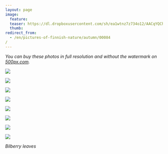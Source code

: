 ```yaml
---
layout: page
image:
  feature:
  teaser: https://dl.dropboxusercontent.com/sh/ea1wtnz7z734o12/AACqYQChtPsKtqf9DZfI8pSHa/luontokuvat/syksy/3/DS37303-245px.jpg
  thumb:
redirect_from:
  - /en/pictures-of-finnish-nature/autumn/00084/
---
```


*You can buy these photos in full resolution and without the watermark on [500px.com](https://500px.com/minimuutticom/galleries/autumn-colours).*

[![](https://dl.dropboxusercontent.com/sh/ea1wtnz7z734o12/AAAFooKBQd1MgSCvMnzOekfra/luontokuvat/syksy/3/DS37318-800px.jpg)](https://dl.dropboxusercontent.com/sh/ea1wtnz7z734o12/AABYcnNsj3veOI9smWz8F1XXa/luontokuvat/syksy/3/DS37318.jpg)

[![](https://dl.dropboxusercontent.com/sh/ea1wtnz7z734o12/AAAlVbI8hMK78RbMGNCjW7G1a/luontokuvat/syksy/3/DS37324-800px.jpg)](https://dl.dropboxusercontent.com/sh/ea1wtnz7z734o12/AABELNBUsmXwk_Ud-CcGGuzZa/luontokuvat/syksy/3/DS37324.jpg)

[![](https://dl.dropboxusercontent.com/sh/ea1wtnz7z734o12/AAA2ucoHXQNaQujlU4FPBE8Ya/luontokuvat/syksy/3/DS37326-800px.jpg)](https://dl.dropboxusercontent.com/sh/ea1wtnz7z734o12/AACsDGqvdU5XcshYOTh5bUUda/luontokuvat/syksy/3/DS37326.jpg)

[![](https://dl.dropboxusercontent.com/sh/ea1wtnz7z734o12/AAAbEUnFiOzC0a9q1dbGXozka/luontokuvat/syksy/3/DS37330-800px.jpg)](https://dl.dropboxusercontent.com/sh/ea1wtnz7z734o12/AADF8RgC0czzuDV0k_BDc3tUa/luontokuvat/syksy/3/DS37330.jpg)

[![](https://dl.dropboxusercontent.com/sh/ea1wtnz7z734o12/AACrypEIFMUylTI3kCgKLDwoa/luontokuvat/syksy/3/DS37336-800px.jpg)](https://dl.dropboxusercontent.com/sh/ea1wtnz7z734o12/AAD_UHFMP9IKT-wor_9Q882Va/luontokuvat/syksy/3/DS37336.jpg)

[![](https://dl.dropboxusercontent.com/sh/ea1wtnz7z734o12/AADZKjdGd-MKYYn1VYw1yH0Wa/luontokuvat/syksy/3/DS37338-800px.jpg)](https://dl.dropboxusercontent.com/sh/ea1wtnz7z734o12/AACfDbL0EtKWfz4_-yZtmm2Sa/luontokuvat/syksy/3/DS37338.jpg)

[![](https://dl.dropboxusercontent.com/sh/ea1wtnz7z734o12/AAB4aWqoZu6UALm8Ds7p_TR_a/luontokuvat/syksy/3/DS37315-800px.jpg)](https://dl.dropboxusercontent.com/sh/ea1wtnz7z734o12/AACSf93CMq5eX1ZC6hGwzkRma/luontokuvat/syksy/3/DS37315.jpg)

[![](https://dl.dropboxusercontent.com/sh/ea1wtnz7z734o12/AABU5ZquvU3Yris91O3_yGX2a/luontokuvat/syksy/3/DS37303-800px.jpg)](https://dl.dropboxusercontent.com/sh/ea1wtnz7z734o12/AABYrN-K4jzjqXefx09UiNvAa/luontokuvat/syksy/3/DS37303.jpg)

*Bilberry leaves*
